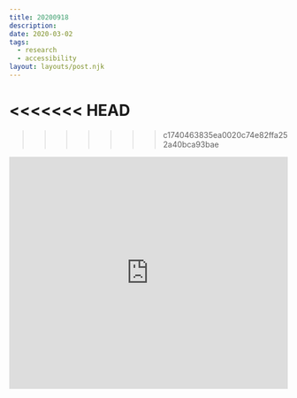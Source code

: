 ```yaml
---
title: 20200918
description:
date: 2020-03-02
tags:
  - research
  - accessibility
layout: layouts/post.njk
---
```


<<<<<<< HEAD
=======

<!-- Copy and Paste Me -->
>>>>>>> c1740463835ea0020c74e82ffa252a40bca93bae
<div class="glitch-embed-wrap" style="height: 420px; width: 100%;">
  <iframe
    src="https://glitch.com/embed/#!/embed/live-from-discord?path=README.md&previewSize=100&attributionHidden=true"
    title="live-from-discord on Glitch"
    allow="geolocation; microphone; camera; midi; vr; encrypted-media"
    style="height: 100%; width: 100%; border: 0;">
  </iframe>
</div>
